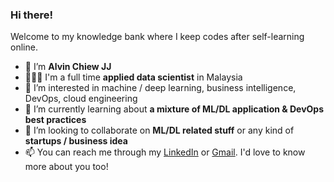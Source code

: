 ### Hi there! 
Welcome to my knowledge bank where I keep codes after self-learning online.

- 👋 I’m **Alvin Chiew JJ**
- 👨🏻‍💼 I'm a full time **applied data scientist** in Malaysia
- 👀 I’m interested in machine / deep learning, business intelligence, DevOps, cloud engineering
- 🌱 I’m currently learning about **a mixture of ML/DL application & DevOps best practices**
- 💞️ I’m looking to collaborate on **ML/DL related stuff** or any kind of **startups / business idea**
- 📫 You can reach me through my [LinkedIn](https://www.linkedin.com/in/chiewjingjie/) or [Gmail](jingjie95@gmail.com). I'd love to know more about you too!
